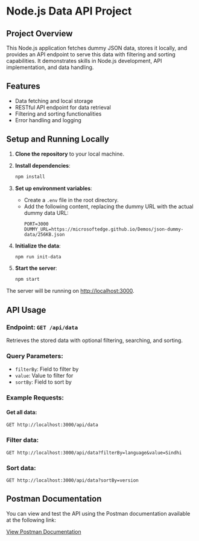 # Node.js Data API Project

## Project Overview
This Node.js application fetches dummy JSON data, stores it locally, and provides an API endpoint to serve this data with filtering and sorting capabilities. It demonstrates skills in Node.js development, API implementation, and data handling.

## Features

- Data fetching and local storage
- RESTful API endpoint for data retrieval
- Filtering and sorting functionalities
- Error handling and logging

## Setup and Running Locally

1. **Clone the repository** to your local machine.

2. **Install dependencies**:
    ```bash
    npm install
    ```

3. **Set up environment variables**:
    - Create a `.env` file in the root directory.
    - Add the following content, replacing the dummy URL with the actual dummy data URL:
        ```plaintext
        PORT=3000
        DUMMY_URL=https://microsoftedge.github.io/Demos/json-dummy-data/256KB.json
        ```

4. **Initialize the data**:
    ```bash
    npm run init-data
    ```

5. **Start the server**:
    ```bash
    npm start
    ```

The server will be running on [http://localhost:3000](http://localhost:3000).

## API Usage

### Endpoint: `GET /api/data`
Retrieves the stored data with optional filtering, searching, and sorting.

### Query Parameters:

- `filterBy`: Field to filter by
- `value`: Value to filter for
- `sortBy`: Field to sort by

### Example Requests:

#### Get all data:
```
GET http://localhost:3000/api/data
```
### Filter data:
```
GET http://localhost:3000/api/data?filterBy=language&value=Sindhi
```

### Sort data:
```
GET http://localhost:3000/api/data?sortBy=version
```

## Postman Documentation

You can view and test the API using the Postman documentation available at the following link:

[View Postman Documentation](https://documenter.getpostman.com/view/34022374/2sA3kdAxTC)
